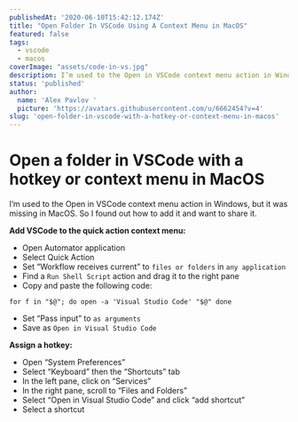 ```yaml
---
publishedAt: '2020-06-10T15:42:12.174Z'
title: "Open Folder In VSCode Using A Context Menu in MacOS"
featured: false
tags:
  - vscode
  - macos
coverImage: "assets/code-in-vs.jpg"
description: I’m used to the Open in VSCode context menu action in Windows, but it was missing in MacOS. So I found how to add it and want to share it.
status: 'published'
author:
  name: 'Alex Pavlov '
  picture: 'https://avatars.githubusercontent.com/u/6662454?v=4'
slug: 'open-folder-in-vscode-with-a-hotkey-or-context-menu-in-macos'
---
```


# Open a folder in VSCode with a hotkey or context menu in MacOS

I’m used to the Open in VSCode context menu action in Windows, but it was missing in MacOS. So I found out how to add it and want to share it.

**Add VSCode to the quick action context menu:**

- Open Automator application
- Select Quick Action
- Set “Workflow receives current” to `files or folders` in `any application`
- Find a `Run Shell Script` action and drag it to the right pane
- Copy and paste the following code:

```
for f in "$@"; do open -a 'Visual Studio Code' "$@" done
```

- Set “Pass input” to `as arguments`
- Save as `Open in Visual Studio Code`

**Assign a hotkey:**

- Open “System Preferences”
- Select “Keyboard” then the “Shortcuts” tab
- In the left pane, click on “Services”
- In the right pane, scroll to “Files and Folders”
- Select “Open in Visual Studio Code” and click “add shortcut”
- Select a shortcut
